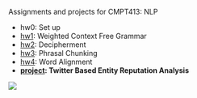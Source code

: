 Assignments and projects for CMPT413: NLP

- hw0: Set up
- [hw1](hw1): Weighted Context Free Grammar
- [hw2](hw2): Decipherment
- [hw3](hw3): Phrasal Chunking
- [hw4](hw4): Word Alignment
- **[project](project): Twitter Based Entity Reputation Analysis**

![](project/413_TwitterSenti_Poster.jpg)    
 